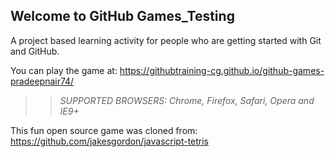 ## Welcome to GitHub Games_Testing

A project based learning activity for people who are getting started with Git and GitHub.

You can play the game at: https://githubtraining-cg.github.io/github-games-pradeepnair74/

>> _*SUPPORTED BROWSERS*: Chrome, Firefox, Safari, Opera and IE9+_

This fun open source game was cloned from: https://github.com/jakesgordon/javascript-tetris
